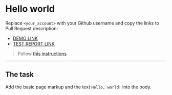 # Hello world
Replace `<your_account>` with your Github username and copy the links to Pull Request description:
- [DEMO LINK](https://<yuliia-tkach>.github.io/layout_hello-world/)
- [TEST REPORT LINK](https://<yuliia-tkach>.github.io/layout_hello-world/report/html_report/)

> Follow [this instructions](https://mate-academy.github.io/layout_task-guideline/#how-to-solve-the-layout-tasks-on-github)
___

## The task
Add the basic page markup and the text `Hello, world!` into the body.
